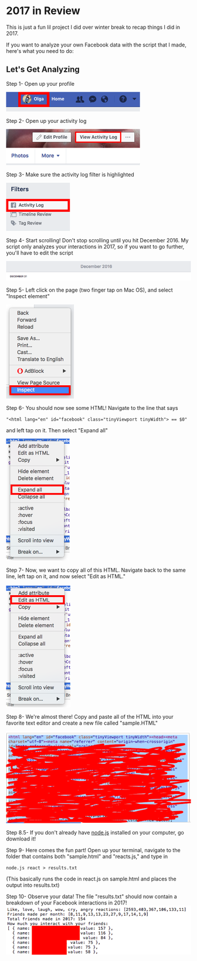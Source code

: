 # 2017 in Review

This is just a fun lil project I did over winter break to recap things I did in 2017.

If you want to analyze your own Facebook data with the script that I made, here's what you need to do: 

## Let's Get Analyzing
Step 1- Open up your profile

![profile](screenshots/profile.png)

Step 2- Open up your activity log

![view activity log](screenshots/viewActivityLog.png)

Step 3- Make sure the activity log filter is highlighted

![activity log](screenshots/activityLog.png)

Step 4- Start scrolling! Don't stop scrolling until you hit December 2016. My script only analyzes your interactions in 2017, so if you want to go further, you'll have to edit the script

![december 2016](screenshots/december2016.png)

Step 5- Left click on the page (two finger tap on Mac OS), and select "Inspect element"

![inspect element](screenshots/inspectElement.png)

Step 6- You should now see some HTML! Navigate to the line that says 

```
"<html lang="en" id="facebook" class="tinyViewport tinyWidth"> == $0"
```

and left tap on it. Then select "Expand all"

![expand all](screenshots/expandAll.png)

Step 7- Now, we want to copy all of this HTML. Navigate back to the same line, left tap on it, and now select "Edit as HTML."

![edit as HTML](screenshots/editAsHTML.png)

Step 8- We're almost there! Copy and paste all of the HTML into your favorite text editor and create a new file called "sample.HTML"

![HTML](screenshots/HTML.png)

Step 8.5- If you don't already have [node.js](https://nodejs.org/en/) installed on your computer, go download it! 

Step 9- Here comes the fun part! Open up your terminal, navigate to the folder that contains both "sample.html" and "reacts.js," and type in 

```
node.js react > results.txt
```

(This basically runs the code in react.js on sample.html and places the output into results.txt)

Step 10- Observe your data! The file "results.txt" should now contain a breakdown of your Facebook interactions in 2017!
![results](screenshots/results.png)